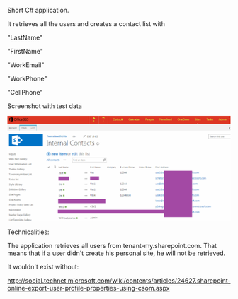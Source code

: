 Short C# application.

It retrieves all the users and creates a contact list with  

"LastName"

"FirstName"

"WorkEmail"

"WorkPhone"

"CellPhone"

Screenshot with test data

<img src="intern.png">

Technicalities:

The application retrieves all users from tenant-my.sharepoint.com. That means that if a user didn't create his personal site, he will not be retrieved.

 

 

It wouldn't exist without:

http://social.technet.microsoft.com/wiki/contents/articles/24627.sharepoint-online-export-user-profile-properties-using-csom.aspx 
